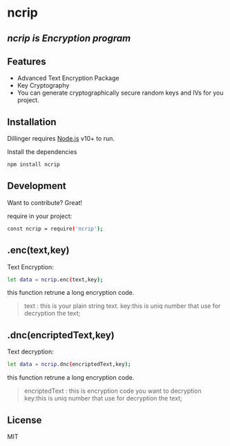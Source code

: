 # ncrip

## _ncrip is Encryption program_

## Features

- Advanced Text Encryption Package
- Key Cryptography
- You can generate cryptographically secure random keys and IVs for you project.

## Installation

Dillinger requires [Node.js](https://nodejs.org/) v10+ to run.

Install the dependencies

```sh
npm install ncrip
```

## Development

Want to contribute? Great!

require in your project:

```sh
const ncrip = require('ncrip');
```

## .enc(text,key)

Text Encryption:

```sh
let data = ncrip.enc(text,key);
```

this function retrune a long encryption code.

> text : this is your plain string text.
> key:this is uniq number that use for decryption the text;

## .dnc(encriptedText,key)

Text decryption:

```sh
let data = ncrip.dnc(encriptedText,key);
```

this function retrune a long encryption code.

> encriptedText : this is encryption code you want to decryption
> key:this is uniq number that use for decryption the text;

## License

MIT
